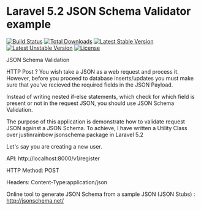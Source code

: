 # Laravel 5.2 JSON Schema Validator example

[![Build Status](https://travis-ci.org/laravel/framework.svg)](https://travis-ci.org/laravel/framework)
[![Total Downloads](https://poser.pugx.org/laravel/framework/d/total.svg)](https://packagist.org/packages/laravel/framework)
[![Latest Stable Version](https://poser.pugx.org/laravel/framework/v/stable.svg)](https://packagist.org/packages/laravel/framework)
[![Latest Unstable Version](https://poser.pugx.org/laravel/framework/v/unstable.svg)](https://packagist.org/packages/laravel/framework)
[![License](https://poser.pugx.org/laravel/framework/license.svg)](https://packagist.org/packages/laravel/framework)

JSON Schema Validation

HTTP Post ? You wish take a JSON as a web request and process it.
However, before you proceed to database inserts/updates you must make sure that you've recieved the required fields in the JSON Payload. 

Instead of writing nested if-else statements, which check for which field is present or not in the request JSON, you should use JSON Schema Validation.

The purpose of this application is demonstrate how to validate request JSON against a JSON Schema. To achieve, I have written a Utility Class over justinrainbow jsonschema package in Laravel 5.2

Let's say you are creating a new user.

API: http://localhost:8000/v1/register

HTTP Method: POST

Headers: Content-Type:application/json



Online tool to generate JSON Schema from a sample JSON (JSON Stubs) : http://jsonschema.net/
